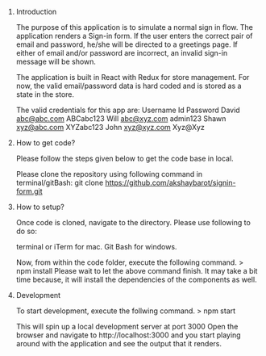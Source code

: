 1. Introduction

	The purpose of this application is to simulate a normal sign in flow. The application renders a Sign-in form. If the user enters the correct pair of email and password, he/she will be directed to a greetings page. If either of email and/or password are incorrect, an invalid sign-in message will be shown. 

	The application is built in React with Redux for store management. For now, the valid email/password data is hard coded and is stored as a state in the store.

	The valid credentials for this app are:
    Username          Id           Password
      David        abc@abc.com     ABCabc123
      Will         abc@xyz.com     admin123
      Shawn        xyz@abc.com     XYZabc123
      John         xyz@xyz.com     Xyz@Xyz
      
2. How to get code?

	Please follow the steps given below to get the code base in local.

	Please clone the repository using following command in terminal/gitBash:
	git clone https://github.com/akshaybarot/signin-form.git 

3. How to setup?

	Once code is cloned, navigate to the directory. Please use following to do so:

	terminal or iTerm for mac.
	Git Bash for windows.

	Now, from within the code folder, execute the following command. > npm install
	Please wait to let the above command finish. It may take a bit time because, it will install the dependencies of the components as well.

4. Development
	
	To start development, execute the follwing command. > npm start

	This will spin up a local development server at port 3000
	Open the browser and navigate to http://localhost:3000 and you start playing around with the application and see the output that it renders.
